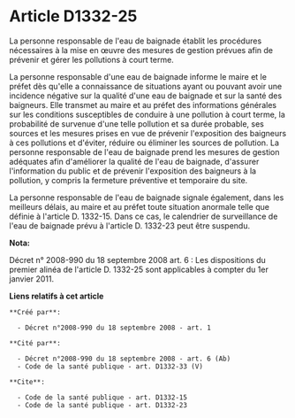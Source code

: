# Article D1332-25

La personne responsable de l'eau de baignade établit les procédures nécessaires à la mise en œuvre des mesures de gestion
prévues afin de prévenir et gérer les pollutions à court terme. 

La personne responsable d'une eau de baignade informe le maire et le préfet dès qu'elle a connaissance de situations ayant ou
pouvant avoir une incidence négative sur la qualité d'une eau de baignade et sur la santé des baigneurs. Elle transmet au
maire et au préfet des informations générales sur les conditions susceptibles de conduire à une pollution à court terme, la
probabilité de survenue d'une telle pollution et sa durée probable, ses sources et les mesures prises en vue de prévenir
l'exposition des baigneurs à ces pollutions et d'éviter, réduire ou éliminer les sources de pollution. La personne
responsable de l'eau de baignade prend les mesures de gestion adéquates afin d'améliorer la qualité de l'eau de baignade,
d'assurer l'information du public et de prévenir l'exposition des baigneurs à la pollution, y compris la fermeture préventive
et temporaire du site. 

La personne responsable de l'eau de baignade signale également, dans les meilleurs délais, au maire et au préfet toute
situation anormale telle que définie à l'article D. 1332-15. Dans ce cas, le calendrier de surveillance de l'eau de baignade
prévu à l'article D. 1332-23 peut être suspendu.

**Nota:**

Décret n° 2008-990 du 18 septembre 2008 art. 6 : Les dispositions du premier alinéa de l'article D. 1332-25 sont applicables
à compter du 1er janvier 2011.

**Liens relatifs à cet article**

	**Créé par**:

	  - Décret n°2008-990 du 18 septembre 2008 - art. 1

	**Cité par**:

	  - Décret n°2008-990 du 18 septembre 2008 - art. 6 (Ab)
	  - Code de la santé publique - art. D1332-33 (V)

	**Cite**:

	  - Code de la santé publique - art. D1332-15
	  - Code de la santé publique - art. D1332-23
